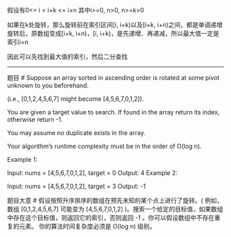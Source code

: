 ﻿假设有0<= i < i+k <= i+n
其中i>=0, n>0, n>=k>0

如果在k处旋转，那么旋转前在索引区间[i, i+k)以及[i+k, i+n)之间，都是单调递增
旋转后，原数组变成[i+k, i+n)，[i, i+k)，是先递增、再递减，所以最大值一定是索引i+n

因此可以先找到最大值的索引，然后二分查找

---
题目 #
Suppose an array sorted in ascending order is rotated at some pivot unknown to you beforehand.

(i.e., [0,1,2,4,5,6,7] might become [4,5,6,7,0,1,2]).

You are given a target value to search. If found in the array return its index, otherwise return -1.

You may assume no duplicate exists in the array.

Your algorithm’s runtime complexity must be in the order of O(log n).

Example 1:

Input: nums = [4,5,6,7,0,1,2], target = 0
Output: 4
Example 2:

Input: nums = [4,5,6,7,0,1,2], target = 3
Output: -1

题目大意 #
假设按照升序排序的数组在预先未知的某个点上进行了旋转。( 例如，数组 [0,1,2,4,5,6,7] 可能变为 [4,5,6,7,0,1,2] )。搜索一个给定的目标值，如果数组中存在这个目标值，则返回它的索引，否则返回 -1 。你可以假设数组中不存在重复的元素。
你的算法时间复杂度必须是 O(log n) 级别。